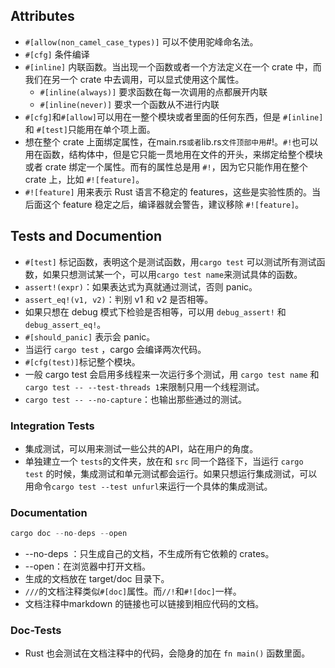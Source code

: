 ##  Attributes

* `#[allow(non_camel_case_types)]` 可以不使用驼峰命名法。
* `#[cfg]` 条件编译
* `#[inline]` 内联函数。当出现一个函数或者一个方法定义在一个 crate 中，而我们在另一个 crate 中去调用，可以显式使用这个属性。
  * `#[inline(always)]` 要求函数在每一次调用的点都展开内联
  * `#[inline(never)]` 要求一个函数从不进行内联
* `#[cfg]`和`#[allow]`可以用在一整个模块或者里面的任何东西，但是 `#[inline]` 和 `#[test]`只能用在单个项上面。
* 想在整个 crate 上面绑定属性，在main.rs`或者`lib.rs`文件顶部中用`#!。`#!`也可以用在函数，结构体中，但是它只能一贯地用在文件的开头，来绑定给整个模块或者 crate 绑定一个属性。而有的属性总是用 `#!`，因为它只能作用在整个 crate 上，比如 `#![feature]`。
* `#![feature]` 用来表示 Rust 语言不稳定的 features，这些是实验性质的。当后面这个 feature 稳定之后，编译器就会警告，建议移除 `#![feature]`。

## Tests and Documention

* `#[test]` 标记函数，表明这个是测试函数，用`cargo test` 可以测试所有测试函数，如果只想测试某一个，可以用`cargo test name`来测试具体的函数。
* `assert!(expr)`：如果表达式为真就通过测试，否则 panic。
* `assert_eq!(v1, v2)`：判别 v1 和 v2 是否相等。
* 如果只想在 debug 模式下检验是否相等，可以用 `debug_assert!` 和 `debug_assert_eq!`。
* `#[should_panic]` 表示会 panic。
* 当运行 `cargo test` ，cargo 会编译两次代码。
* `#[cfg(test)]`标记整个模块。
* 一般 cargo test 会启用多线程来一次运行多个测试，用 `cargo test name` 和 `cargo test -- --test-threads 1`来限制只用一个线程测试。
* `cargo test -- --no-capture`：也输出那些通过的测试。

### Integration Tests

* 集成测试，可以用来测试一些公共的API，站在用户的角度。
* 单独建立一个 `tests`的文件夹，放在和 `src` 同一个路径下，当运行 `cargo test` 的时候，集成测试和单元测试都会运行。如果只想运行集成测试，可以用命令`cargo test --test unfurl`来运行一个具体的集成测试。

### Documentation

```rust
cargo doc --no-deps --open
```

* --no-deps ：只生成自己的文档，不生成所有它依赖的 crates。
* --open：在浏览器中打开文档。
* 生成的文档放在 target/doc 目录下。
* `///`的文档注释类似`#[doc]`属性。而`//!`和`#![doc]`一样。
* 文档注释中markdown 的链接也可以链接到相应代码的文档。

### Doc-Tests

* Rust 也会测试在文档注释中的代码，会隐身的加在 `fn main()` 函数里面。

